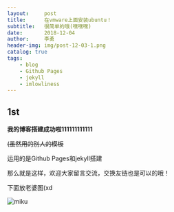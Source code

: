 ```yaml
---
layout:     post
title:      在vmware上面安装ubuntu！
subtitle:   很简单的哦(嘿嘿嘿)
date:       2018-12-04
author:     李勇
header-img: img/post-12-03-1.png
catalog: true
tags:
    - blog
    - Github Pages
    - jekyll
    - imlowliness
---
```


## 1st ##
**我的博客搭建成功啦111111111111**

<s>(虽然用的别人的模板</s>

运用的是Github Pages和jekyll搭建

那么就是这样，欢迎大家留言交流，交换友链也是可以的哦！

下面放老婆图(xd

![miku](https://b-ssl.duitang.com/uploads/item/201806/29/20180629230437_NE5HK.jpeg)
